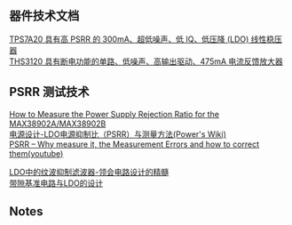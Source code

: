 器件技术文档
------
[TPS7A20 具有高 PSRR 的 300mA、超低噪声、低 IQ、低压降 (LDO) 线性稳压器](https://www.ti.com.cn/product/cn/TPS7A20)  
[THS3120 具有断电功能的单路、低噪声、高输出驱动、475mA 电流反馈放大器](https://www.ti.com.cn/product/cn/THS3120?keyMatch=THS3120)  

PSRR 测试技术
-----
[How to Measure the Power Supply Rejection Ratio for the MAX38902A/MAX38902B](https://www.analog.com/en/technical-articles/how-to-measure-the-power-supply-rejection-ratio-for-the-max38902amax38902b.html)  
[电源设计-LDO电源抑制比（PSRR）与测量方法(Power's Wiki)](https://wiki-power.com/en/%E7%94%B5%E6%BA%90%E8%AE%BE%E8%AE%A1-LDO%E7%94%B5%E6%BA%90%E6%8A%91%E5%88%B6%E6%AF%94%EF%BC%88PSRR%EF%BC%89%E4%B8%8E%E6%B5%8B%E9%87%8F%E6%96%B9%E6%B3%95/)  
[PSRR – Why measure it, the Measurement Errors and how to correct them(youtube)](https://www.youtube.com/watch?v=92zAA1NAp0g)  

[LDO中的纹波抑制滤波器-领会电路设计的精髓](https://www.bilibili.com/video/BV1Ue411N7rH/?spm_id_from=333.788.recommend_more_video.2&vd_source=1e24c109a6c2f28779f76a64440264c1)  
[带隙基准电路与LDO的设计](https://www.bilibili.com/video/BV1nM4y1Z7sE/?spm_id_from=333.788.recommend_more_video.-1&vd_source=1e24c109a6c2f28779f76a64440264c1)


Notes
-----
